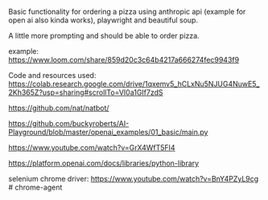 Basic functionality for ordering a pizza using anthropic api (example for open ai also kinda works), playwright and beautiful soup. 

A little more prompting and should be able to order pizza.



example:
https://www.loom.com/share/859d20c3c64b4217a666274fec9943f9




Code and resources used:
https://colab.research.google.com/drive/1qxemv5_hCLxNu5NJUG4NuwE5_2Kh365Z?usp=sharing#scrollTo=VI0a1GIf7zdS

https://github.com/nat/natbot/  

https://github.com/buckyroberts/AI-Playground/blob/master/openai_examples/01_basic/main.py 

https://www.youtube.com/watch?v=GrX4WfT5FI4 


https://platform.openai.com/docs/libraries/python-library 



selenium chrome driver:
https://www.youtube.com/watch?v=BnY4PZyL9cg # chrome-agent




